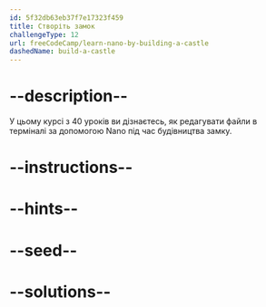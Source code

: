 ```yaml
---
id: 5f32db63eb37f7e17323f459
title: Створіть замок
challengeType: 12
url: freeCodeCamp/learn-nano-by-building-a-castle
dashedName: build-a-castle
---
```


# --description--

У цьому курсі з 40 уроків ви дізнаєтесь, як редагувати файли в терміналі за допомогою Nano під час будівництва замку.

# --instructions--

# --hints--

# --seed--

# --solutions--
